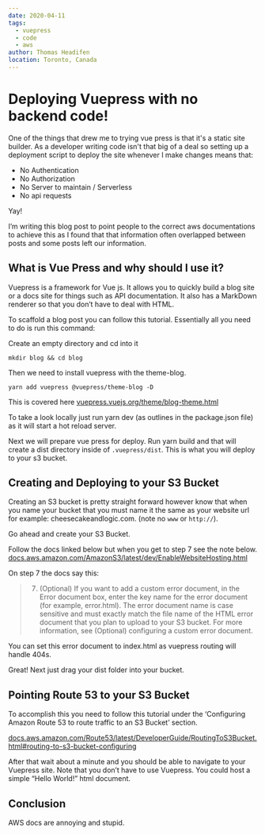 ```yaml
---
date: 2020-04-11
tags: 
  - vuepress
  - code
  - aws
author: Thomas Headifen
location: Toronto, Canada  
---
```


# Deploying Vuepress with no backend code!
One of the things that drew me to trying vue press is that it's a static site builder. As a developer writing code isn't that big of a deal so setting up a deployment script to deploy the site whenever I make changes means that:
* No Authentication
* No Authorization
* No Server to maintain / Serverless
* No api requests

Yay!

I’m writing this blog post to point people to the correct aws documentations to achieve this as I found that that information often overlapped between posts and some posts left our information.

## What is Vue Press and why should I use it?

Vuepress is a framework for Vue js. It allows you to quickly build a blog site or a docs site for things such as API documentation. It also has a MarkDown renderer so that you don’t have to deal with HTML.


To scaffold a blog post you can follow this tutorial. Essentially all you need to do is run this command:

Create an empty directory and cd into it
```
mkdir blog && cd blog
```

Then we need to install vuepress with the theme-blog.

```
yarn add vuepress @vuepress/theme-blog -D
```

This is covered here <a target='_blank' href='https://vuepress.vuejs.org/theme/blog-theme.html'>vuepress.vuejs.org/theme/blog-theme.html</a>

To take a look locally just run yarn dev (as outlines in the package.json file) as it will start a hot reload server.

Next we will prepare vue press for deploy. Run yarn build and that will create a dist directory inside of ```.vuepress/dist```. This is what you will deploy to your s3 bucket.

## Creating and Deploying to your S3 Bucket

Creating an S3 bucket is pretty straight forward however know that when you name your bucket that you must name it the same as your website url for example: cheesecakeandlogic.com. (note no ```www``` or ```http://```).

Go ahead and create your S3 Bucket.


Follow the docs linked below but when you get to step 7 see the note below.
<a target='_blank' href='https://docs.aws.amazon.com/AmazonS3/latest/dev/EnableWebsiteHosting.html'>docs.aws.amazon.com/AmazonS3/latest/dev/EnableWebsiteHosting.html</a>

On step 7 the docs say this:
> 7. (Optional) If you want to add a custom error document, in the Error document box, enter the key name for the error document (for example, error.html).
The error document name is case sensitive and must exactly match the file name of the HTML error document that you plan to upload to your S3 bucket. For more information, see (Optional) configuring a custom error document.

You can set this error document to index.html as vuepress routing will handle 404s.

Great! Next just drag your dist folder into your bucket.

## Pointing Route 53 to your S3 Bucket
To accomplish this you need to follow this tutorial under the ‘Configuring Amazon Route 53 to route traffic to an S3 Bucket’ section.

<a target='_blank' href='https://docs.aws.amazon.com/Route53/latest/DeveloperGuide/RoutingToS3Bucket.html#routing-to-s3-bucket-configuring'>docs.aws.amazon.com/Route53/latest/DeveloperGuide/RoutingToS3Bucket.html#routing-to-s3-bucket-configuring</a>

After that wait about a minute and you should be able to navigate to your Vuepress site. Note that you don’t have to use Vuepress. You could host a simple “Hello World!” html document.

## Conclusion
AWS docs are annoying and stupid.